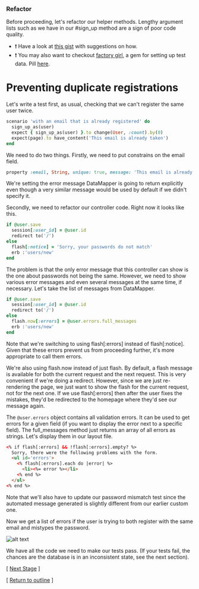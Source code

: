 ### Refactor
Before proceeding, let's refactor our helper methods. Lengthy argument lists such as we have in our #sign_up method are a sign of poor code quality.
* :exclamation: Have a look at [this gist](https://gist.github.com/ptolemybarnes/2dfda607b85d01e113b0) with suggestions on how.
* :exclamation: You may also want to checkout [factory girl](https://github.com/thoughtbot/factory_girl), a gem for setting up test data. Pill [here](/pills/factory_girl.md).

# Preventing duplicate registrations

Let's write a test first, as usual, checking that we can't register the same user twice.

```ruby
scenario 'with an email that is already registered' do
  sign_up_as(user)
  expect { sign_up_as(user) }.to change(User, :count).by(0)
  expect(page).to have_content('This email is already taken')
end
```

We need to do two things. Firstly, we need to put constrains on the email field.

```ruby
property :email, String, unique: true, message: 'This email is already taken'
```

We're setting the error message DataMapper is going to return explicitly even though a very similar message would be used by default if we didn't specify it.

Secondly, we need to refactor our controller code. Right now it looks like this.

```ruby
if @user.save
  session[:user_id] = @user.id
  redirect to('/')
else
  flash[:notice] = 'Sorry, your passwords do not match'
  erb :'users/new'
end
```

The problem is that the only error message that this controller can show is the one about passwords not being the same. However, we need to show various error messages and even several messages at the same time, if necessary. Let's take the list of messages from DataMapper.

```ruby
if @user.save
  session[:user_id] = @user.id
  redirect to('/')
else
  flash.now[:errors] = @user.errors.full_messages
  erb :'users/new'
end
```

Note that we're switching to using flash[:errors] instead of flash[:notice]. Given that these errors prevent us from proceeding further, it's more appropriate to call them errors.

We're also using flash.now instead of just flash. By default, a flash message is available for both the current request and the next request. This is very convenient if we're doing a redirect. However, since we are just re-rendering the page, we just want to show the flash for the current request, not for the next one. If we use flash[:errors] then after the user fixes the mistakes, they'd be redirected to the homepage where they'd see our message again.

The `@user.errors` object contains all validation errors. It can be used to get errors for a given field (if you want to display the error next to a specific field). The full_messages method just returns an array of all errors as strings. Let's display them in our layout file.

```html
<% if flash[:errors] && !flash[:errors].empty? %>
  Sorry, there were the following problems with the form.
  <ul id='errors'>
    <% flash[:errors].each do |error| %>
      <li><%= error %></li>
    <% end %>
  </ul>
<% end %>
```

Note that we'll also have to update our password mismatch test since the automated message generated is slightly different from our earlier custom one.

Now we get a list of errors if the user is trying to both register with the same email and mistypes the password.

![alt text](https://dchtm6r471mui.cloudfront.net/hackpad.com_jubMxdBrjni_p.52567_1380116432734_Screen%20Shot%202013-09-25%20at%2014.39.55.png "bookmark manager")

We have all the code we need to make our tests pass. (If your tests fail, the chances are the database is in an inconsistent state, see the next section).

[ [Next Stage](bookmark_manager_stage_7.md) ]

[ [Return to outline](bookmark_manager.md) ]
